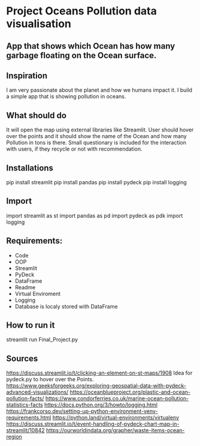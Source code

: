 # Project Oceans Pollution data visualisation

## App that shows which Ocean has how many garbage floating on the Ocean surface. 

## Inspiration
I am very passionate about the planet and how we humans impact it. I build a simple app that is showing pollution in oceans.

## What should do
It will open the map using external libraries like Streamlit. User should hover over the points and it should show the name of the Ocean and how many Pollution in tons is there. Small questionary is included for the interaction with users, if they recycle or not with recommendation.

## Installations
pip install streamlit
pip install pandas 
pip install pydeck
pip install logging

## Import  
import streamlit as st
import pandas as pd
import pydeck as pdk
import logging
 
## Requirements:
- Code
- OOP
- Streamlit
- PyDeck
- DataFrame
- Readme
- Virtual Enviroment
- Logging
- Database is localy stored with DataFrame

## How to run it
streamlit run Final_Project.py         

## Sources
https://discuss.streamlit.io/t/clicking-an-element-on-st-maps/1908
Idea for pydeck.py to hover over the Points.
https://www.geeksforgeeks.org/exploring-geospatial-data-with-pydeck-advanced-visualizations/
https://oceanblueproject.org/plastic-and-ocean-pollution-facts/
https://www.condorferries.co.uk/marine-ocean-pollution-statistics-facts
https://docs.python.org/3/howto/logging.html
https://frankcorso.dev/setting-up-python-environment-venv-requirements.html
https://python.land/virtual-environments/virtualenv
https://discuss.streamlit.io/t/event-handling-of-pydeck-chart-map-in-streamlit/10842
https://ourworldindata.org/grapher/waste-items-ocean-region
